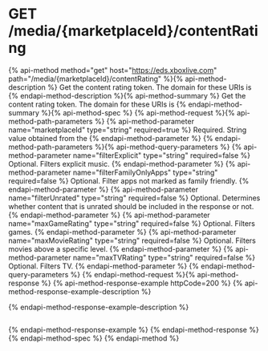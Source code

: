 # GET /media/{marketplaceId}/contentRating

{% api-method method="get" host="https://eds.xboxlive.com" path="/media/{marketplaceId}/contentRating" %}{% api-method-description %}
Get the content rating token. The domain for these URIs is 
{% endapi-method-description %}{% api-method-summary %}
Get the content rating token. The domain for these URIs is 
{% endapi-method-summary %}{% api-method-spec %}
{% api-method-request %}{% api-method-path-parameters %}
{% api-method-parameter name="marketplaceId" type="string" required=true %}
Required. String value obtained from the 
{% endapi-method-parameter %}
{% endapi-method-path-parameters %}{% api-method-query-parameters %}
{% api-method-parameter name="filterExplicit" type="string" required=false %}
Optional. Filters explicit music.
{% endapi-method-parameter %}
{% api-method-parameter name="filterFamilyOnlyApps" type="string" required=false %}
Optional. Filter apps not marked as family friendly.
{% endapi-method-parameter %}
{% api-method-parameter name="filterUnrated" type="string" required=false %}
Optional. Determines whether content that is unrated should be included in the response or not.
{% endapi-method-parameter %}
{% api-method-parameter name="maxGameRating" type="string" required=false %}
Optional. Filters games.
{% endapi-method-parameter %}
{% api-method-parameter name="maxMovieRating" type="string" required=false %}
Optional. Filters movies above a specific level.
{% endapi-method-parameter %}
{% api-method-parameter name="maxTVRating" type="string" required=false %}
Optional. Filters TV.
{% endapi-method-parameter %}
{% endapi-method-query-parameters %}
{% endapi-method-request %}{% api-method-response %}
{% api-method-response-example httpCode=200 %}
{% api-method-response-example-description %}

{% endapi-method-response-example-description %}

```text

```
{% endapi-method-response-example %}
{% endapi-method-response %}{% endapi-method-spec %}
{% endapi-method %}